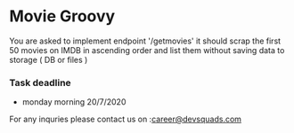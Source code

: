 # Movie Groovy

You are asked to implement endpoint '/getmovies' it should scrap the first 50 movies on IMDB in ascending order and list them without saving data to storage ( DB or files )

### Task deadline 
   * monday morning 20/7/2020
   
For any inquries please contact us on :career@devsquads.com  
